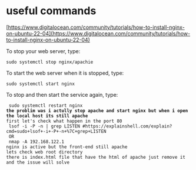 # useful commands



[https://www.digitalocean.com/community/tutorials/how-to-install-nginx-on-ubuntu-22-04](https://www.digitalocean.com/community/tutorials/how-to-install-nginx-on-ubuntu-22-04)

To stop your web server, type:

```
sudo systemctl stop nginx/apachie

```

To start the web server when it is stopped, type:

```
sudo systemctl start nginx

```

To stop and then start the service again, type:

<pre><code> sudo systemctl restart nginx
<strong>the problim was i actully stop apache and start nginx but when i open the local host its still apache
</strong>first let's check what happen in the port 80 
 lsof -i -P -n | grep LISTEN #https://explainshell.com/explain?cmd=sudo+lsof+-i+-P+-n+%7C+grep+LISTEN
 OR
 nmap -A 192.168.122.1
nginx is active but the front-end still apache 
lets check web root directory 
there is index.html file that have the html of apache just remove it and the issue will solve

</code></pre>
